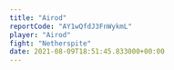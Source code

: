 ```yaml
---
title: "Airod"
reportCode: "AY1wQfdJ3FnWykmL"
player: "Airod"
fight: "Netherspite"
date: 2021-08-09T18:51:45.833000+00:00
---
```

